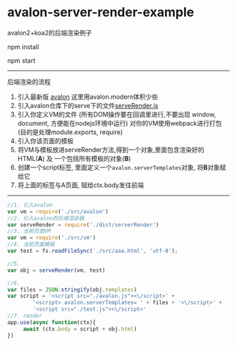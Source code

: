 # avalon-server-render-example
avalon2+koa2的后端渲染例子

npm install

npm start


------------
后端渲染的流程

1.  引入最新版 [avalon](https://github.com/RubyLouvre/avalon/tree/master/dist) 这里用avalon.modern体积少些
2.  引入avalon仓库下的serve下的文件[serveRender.js](https://github.com/RubyLouvre/avalon/tree/master/src/server)
3.  引入你定义VM的文件 (所有DOM操作要在回调里进行,不要出现 window, document, 方便能在nodejs环境中运行)
对你的VM使用webpack进行打包 (目的是处理module.exports, require)
4.  引入你该页面的模板
5.  将VM与模板放进serveRender方法,得到一个对象,里面包含渲染好的HTML(**A**) 及 一个包括所有模板的对象(**B**)
6.  创建一个script标签, 里面定义一个`avalon.serverTemplates`对象, 将**B**对象赋给它
7.  将上面的标签与A页面,  赋给ctx.body发往前端 


------

```javascript
//1. 引入avalon
var vm = require('./src/avalon')
//2. 引入avalon的后端渲染器
var serveRender = require('./dist/serverRender')
//3. 当前页面VM
var vm = require('./src/vm')
//4. 当前页面模板
var test = fs.readFileSync('./src/aaa.html', 'utf-8');

//5. 
var obj = serveRender(vm, test)

//6. 
var files = JSON.stringify(obj.templates)
var script = '<script src="./avalon.js"><\/script>' +
        '<script> avalon.serverTemplates= ' + files + '<\/script>' +
        '<script src="./test.js"><\/script>'
//7. render
app.use(async function(ctx){
     await (ctx.body = script + obj.html)
})



```

